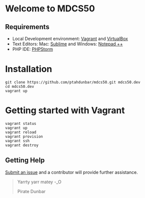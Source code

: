 # Welcome to MDCS50

## Requirements
* Local Development environment: [Vagrant](https://www.vagrantup.com/downloads.html) and [VirtualBox](https://www.virtualbox.org/wiki/Downloads)
* Text Editors: Mac: [Sublime](http://www.sublimetext.com/2) and Windows: [Notepad ++](https://notepad-plus-plus.org/download/)
* PHP IDE: [PHPStorm](https://www.jetbrains.com/phpstorm/download/)

# Installation

```
git clone https://github.com/ptahdunbar/mdcs50.git mdcs50.dev
cd mdcs50.dev
vagrant up
```

# Getting started with Vagrant
```
vagrant status
vagrant up
vagrant reload
vagrant provision
vagrant ssh
vagrant destroy
```

## Getting Help

[Submit an issue](https://github.com/ptahdunbar/mdcs50/issues/new) and a contributor will provide further assistance.

> Yarrty yarr matey -_O
>
> Pirate Dunbar
